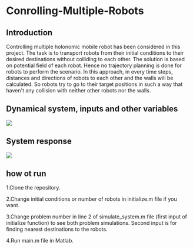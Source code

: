 # Conrolling-Multiple-Robots
## Introduction
Controlling multiple holonomic mobile robot has been considered in this project.
The task is to transport robots from their initial conditions to their desired destinations without colliding to each other. The solution is based on potential field of each robot. Hence no trajectory planning is done for robots to perform the scenario. In this approach, in every time steps, distances and directions of robots to each other and the walls will be calculated. So robots try to go to their target positions in such a way that haven't any collision with neither other robots nor the walls.

## Dynamical system, inputs and other variables
<div align="left">
  <img src="https://github.com/MustafaLotfi/Conrolling-Multiple-Robots/blob/main/docs/images/1.png">
</div>

## System response
<div align="left">
  <img src="https://github.com/MustafaLotfi/Conrolling-Multiple-Robots/blob/main/docs/images/2.gif">
</div>

## how ot run
1.Clone the repository.

2.Change initial conditions or number of robots in initialize.m file if you want.

3.Change problem number in line 2 of simulate_system.m file (first input of initialize function) to see both problem simulations. Second input is for finding nearest destinations to the robots.

4.Run main.m file in Matlab.
